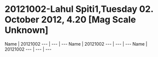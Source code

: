 # 20121002-Lahul Spiti1,Tuesday 02. October 2012, 4.20 [Mag Scale Unknown]

Name | 20121002
--- | --- | ---
Name | 20121002
--- | --- | ---
Name | 20121002
--- | --- | ---
